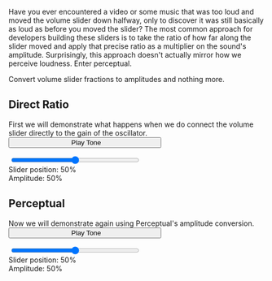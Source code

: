 Have you ever encountered a video or some music that was too loud and moved the volume slider down halfway, only to discover it was still basically as loud as before you moved the slider? The most common approach for developers building these sliders is to take the ratio of how far along the slider moved and apply that precise ratio as a multiplier on the sound's amplitude. Surprisingly, this approach doesn't actually mirror how we perceive loudness. Enter perceptual.

Convert volume slider fractions to amplitudes and nothing more.

## Direct Ratio
  First we will demonstrate what happens when we do connect the volume slider directly to the gain of the oscillator.
  <button style="width: 300px;" id="play-button-1"><i class="fa fa-play" style="margin-right: 5 px;padding-right: 5px;"></i>Play Tone</button>
  <div style="width: 350px;">
    <i class="fa fa-volume-down" style="/*! height: 100%; */ font-size: 24px;"></i>
    <input type="range" style="vertical-align: top;margin-left: 5px;margin-right: 5px;width: 252px;" id="input-volume-1">
    <i class="fa fa-volume-up" style="font-size: 24px;"></i>
  </div>
  <div id="label-slider-1">Slider position: 50%</div>
  <div id="label-amplitude-1">Amplitude: 50%</div>

## Perceptual
  Now we will demonstrate again using Perceptual's amplitude conversion.
  <button style="width: 300px;" id="play-button-2"><i class="fa fa-play" style="margin-right: 5 px;padding-right: 5px;"></i>Play Tone</button>
  <div style="width: 350px;">
    <i class="fa fa-volume-down" style="/*! height: 100%; */ font-size: 24px;"></i>
    <input type="range" style="vertical-align: top;margin-left: 5px;margin-right: 5px;width: 252px;" id="input-volume-2">
    <i class="fa fa-volume-up" style="font-size: 24px;"></i>
  </div>
  <div id="label-slider-2">Slider position: 50%</div>
  <div id="label-amplitude-2">Amplitude: 50%</div>
